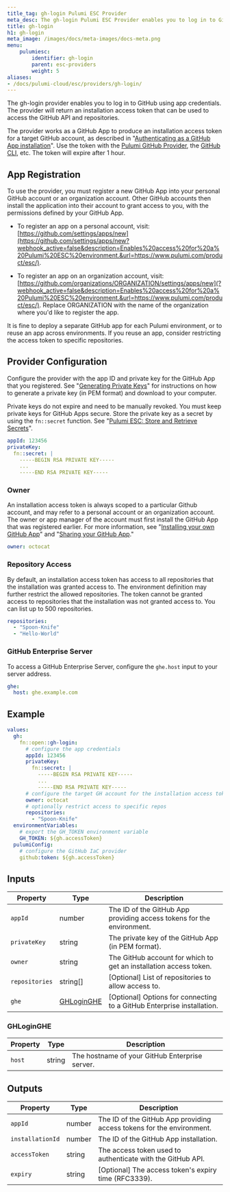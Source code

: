 ```yaml
---
title_tag: gh-login Pulumi ESC Provider
meta_desc: The gh-login Pulumi ESC Provider enables you to log in to GitHub using app credentials.
title: gh-login
h1: gh-login
meta_image: /images/docs/meta-images/docs-meta.png
menu:
    pulumiesc:
        identifier: gh-login
        parent: esc-providers
        weight: 5
aliases:
- /docs/pulumi-cloud/esc/providers/gh-login/
---
```


The gh-login provider enables you to log in to GitHub using app credentials. The provider will return an
installation access token that can be used to access the GitHub API and repositories.

The provider works as a GitHub App to produce an installation access token for a target GitHub account, as described
in "[Authenticating as a GitHub App installation](https://docs.github.com/en/apps/creating-github-apps/authenticating-with-a-github-app/authenticating-as-a-github-app-installation)".
Use the token with the [Pulumi GitHub Provider](/registry/packages/github/),
the [GitHub CLI](https://cli.github.com/), etc. The token will expire after 1 hour.

## App Registration

To use the provider, you must register a new GitHub App into your personal GitHub account or an organization account.
Other GitHub accounts then install the application into their account to grant access to you, with the permissions
defined by your GitHub App.

- To register an app on a personal account, visit: [https://github.com/settings/apps/new](https://github.com/settings/apps/new?webhook_active=false&description=Enables%20access%20for%20a%20Pulumi%20ESC%20environment.&url=https://www.pulumi.com/product/esc/).

- To register an app on an organization account, visit: [https://github.com/organizations/ORGANIZATION/settings/apps/new](?webhook_active=false&description=Enables%20access%20for%20a%20Pulumi%20ESC%20environment.&url=https://www.pulumi.com/product/esc/).
Replace ORGANIZATION with the name of the organization where you'd like to register the app.

It is fine to deploy a separate GitHub app for each Pulumi environment, or to reuse an app across environments.
If you reuse an app, consider restricting the access token to specific repositories.

## Provider Configuration

Configure the provider with the app ID and private key for the GitHub App that you registered.
See "[Generating Private Keys](https://docs.github.com/en/apps/creating-github-apps/authenticating-with-a-github-app/managing-private-keys-for-github-apps#generating-private-keys)"
for instructions on how to generate a private key (in PEM format) and download to your computer.

Private keys do not expire and need to be manually revoked. You must keep private keys for GitHub Apps secure.
Store the private key as a secret by using the `fn::secret` function.
See "[Pulumi ESC: Store and Retrieve Secrets](/docs/esc/get-started/store-and-retrieve-secrets/#store-environment-values)".

```yaml
appId: 123456
privateKey:
  fn::secret: |
    -----BEGIN RSA PRIVATE KEY-----
    ...
    -----END RSA PRIVATE KEY-----
```

### Owner

An installation access token is always scoped to a particular Github account, and may refer to a personal account or an organization account. The owner or app manager of the account must first install
the GitHub App that was registered earlier. For more information, see "[Installing your own GitHub App](https://docs.github.com/en/apps/using-github-apps/installing-your-own-github-app)"
and "[Sharing your GitHub App](https://docs.github.com/en/apps/sharing-github-apps/sharing-your-github-app)."

```yaml
owner: octocat
```

### Repository Access

By default, an installation access token has access to all repositories that the installation was granted access to.
The environment definition may further restrict the allowed repositories.
The token cannot be granted access to repositories that the installation was not granted access to. You can list up to 500 repositories.

```yaml
repositories:
  - "Spoon-Knife"
  - "Hello-World"
```

### GitHub Enterprise Server

To access a GitHub Enterprise Server, configure the `ghe.host` input to your server address.

```yaml
ghe:
  host: ghe.example.com
```

## Example

```yaml
values:
  gh:
    fn::open::gh-login:
      # configure the app credentials
      appId: 123456
      privateKey:
        fn::secret: |
          -----BEGIN RSA PRIVATE KEY-----
          ...
          -----END RSA PRIVATE KEY-----
      # configure the target GH account for the installation access token
      owner: octocat
      # optionally restrict access to specific repos
      repositories:
        - "Spoon-Knife"
  environmentVariables:
    # export the GH_TOKEN environment variable
    GH_TOKEN: ${gh.accessToken}
  pulumiConfig:
    # configure the GitHub IaC provider
    github:token: ${gh.accessToken}
```

## Inputs

| Property       | Type                      | Description                                                                 |
|----------------|---------------------------|-----------------------------------------------------------------------------|
| `appId`        | number                    | The ID of the GitHub App providing access tokens for the environment.       |
| `privateKey`   | string                    | The private key of the GitHub App (in PEM format).                          |
| `owner`        | string                    | The GitHub account for which to get an installation access token.           |
| `repositories` | string[]                  | [Optional] List of repositories to allow access to.                         |
| `ghe`          | [GHLoginGHE](#ghloginghe) | [Optional] Options for connecting to a GitHub Enterprise installation.      |

### GHLoginGHE

| Property         | Type   | Description                                                                                  |
|------------------|--------|----------------------------------------------------------------------------------------------|
| `host`           | string | The hostname of your GitHub Enterprise server.                                               |

## Outputs

| Property         | Type   | Description                                                                      |
|------------------|--------|----------------------------------------------------------------------------------|
| `appId`          | number | The ID of the GitHub App providing access tokens for the environment.            |
| `installationId` | number | The ID of the GitHub App installation.                                           |
| `accessToken`    | string | The access token used to authenticate with the GitHub API.                       |
| `expiry`         | string | [Optional] The access token's expiry time (RFC3339).                             |
